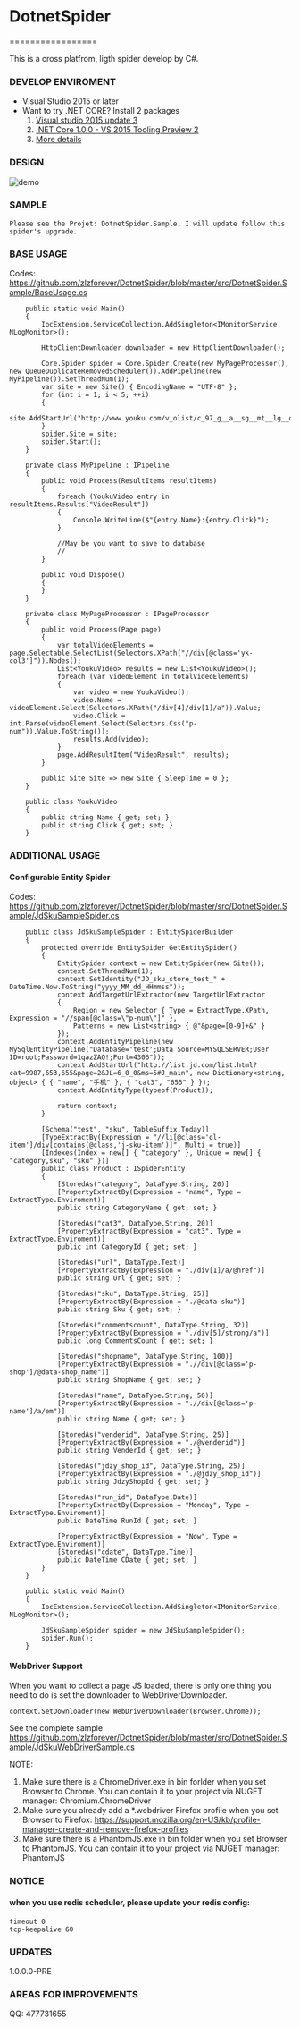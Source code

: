 # DotnetSpider
=================

This is a cross platfrom, ligth spider develop by C#.

### DEVELOP ENVIROMENT
- Visual Studio 2015 or later
- Want to try .NET CORE? Install 2 packages
	1. [Visual studio 2015 update 3](https://go.microsoft.com/fwlink/?LinkId=691129)	
	2. [.NET Core 1.0.0 - VS 2015 Tooling Preview 2](https://go.microsoft.com/fwlink/?LinkId=817245)
	3. [More details](https://www.microsoft.com/net/core#windows)

### DESIGN
 
![demo](http://images2015.cnblogs.com/blog/40347/201605/40347-20160511101118155-1794710718.jpg)

### SAMPLE

	Please see the Projet: DotnetSpider.Sample, I will update follow this spider's upgrade.

### BASE USAGE

Codes: https://github.com/zlzforever/DotnetSpider/blob/master/src/DotnetSpider.Sample/BaseUsage.cs

		public static void Main()
		{
			IocExtension.ServiceCollection.AddSingleton<IMonitorService, NLogMonitor>();
			
			HttpClientDownloader downloader = new HttpClientDownloader();

			Core.Spider spider = Core.Spider.Create(new MyPageProcessor(), new QueueDuplicateRemovedScheduler()).AddPipeline(new MyPipeline()).SetThreadNum(1);
			var site = new Site() { EncodingName = "UTF-8" };
			for (int i = 1; i < 5; ++i)
			{
				site.AddStartUrl("http://www.youku.com/v_olist/c_97_g__a__sg__mt__lg__q__s_1_r_0_u_0_pt_0_av_0_ag_0_sg__pr__h__d_1_p_1.html");
			}
			spider.Site = site;
			spider.Start();
		}

		private class MyPipeline : IPipeline
		{
			public void Process(ResultItems resultItems)
			{
				foreach (YoukuVideo entry in resultItems.Results["VideoResult"])
				{
					Console.WriteLine($"{entry.Name}:{entry.Click}");
				}

				//May be you want to save to database
				// 
			}

			public void Dispose()
			{
			}
		}

		private class MyPageProcessor : IPageProcessor
		{
			public void Process(Page page)
			{
				var totalVideoElements = page.Selectable.SelectList(Selectors.XPath("//div[@class='yk-col3']")).Nodes();
				List<YoukuVideo> results = new List<YoukuVideo>();
				foreach (var videoElement in totalVideoElements)
				{
					var video = new YoukuVideo();
					video.Name = videoElement.Select(Selectors.XPath("/div[4]/div[1]/a")).Value;
					video.Click = int.Parse(videoElement.Select(Selectors.Css("p-num")).Value.ToString());
					results.Add(video);
				}
				page.AddResultItem("VideoResult", results);
			}

			public Site Site => new Site { SleepTime = 0 };
		}

		public class YoukuVideo
		{
			public string Name { get; set; }
			public string Click { get; set; }
		}
	
### ADDITIONAL USAGE

#### Configurable Entity Spider

Codes: https://github.com/zlzforever/DotnetSpider/blob/master/src/DotnetSpider.Sample/JdSkuSampleSpider.cs

		public class JdSkuSampleSpider : EntitySpiderBuilder
		{
			protected override EntitySpider GetEntitySpider()
			{
				EntitySpider context = new EntitySpider(new Site());
				context.SetThreadNum(1);
				context.SetIdentity("JD_sku_store_test_" + DateTime.Now.ToString("yyyy_MM_dd_HHmmss"));
				context.AddTargetUrlExtractor(new TargetUrlExtractor
				{
					Region = new Selector { Type = ExtractType.XPath, Expression = "//span[@class=\"p-num\"]" },
					Patterns = new List<string> { @"&page=[0-9]+&" }
				});
				context.AddEntityPipeline(new MySqlEntityPipeline("Database='test';Data Source=MYSQLSERVER;User ID=root;Password=1qazZAQ!;Port=4306"));
				context.AddStartUrl("http://list.jd.com/list.html?cat=9987,653,655&page=2&JL=6_0_0&ms=5#J_main", new Dictionary<string, object> { { "name", "手机" }, { "cat3", "655" } });
				context.AddEntityType(typeof(Product));
	
				return context;
			}
	
			[Schema("test", "sku", TableSuffix.Today)]
			[TypeExtractBy(Expression = "//li[@class='gl-item']/div[contains(@class,'j-sku-item')]", Multi = true)]
			[Indexes(Index = new[] { "category" }, Unique = new[] { "category,sku", "sku" })]
			public class Product : ISpiderEntity
			{
				[StoredAs("category", DataType.String, 20)]
				[PropertyExtractBy(Expression = "name", Type = ExtractType.Enviroment)]
				public string CategoryName { get; set; }
	
				[StoredAs("cat3", DataType.String, 20)]
				[PropertyExtractBy(Expression = "cat3", Type = ExtractType.Enviroment)]
				public int CategoryId { get; set; }
	
				[StoredAs("url", DataType.Text)]
				[PropertyExtractBy(Expression = "./div[1]/a/@href")]
				public string Url { get; set; }
	
				[StoredAs("sku", DataType.String, 25)]
				[PropertyExtractBy(Expression = "./@data-sku")]
				public string Sku { get; set; }
	
				[StoredAs("commentscount", DataType.String, 32)]
				[PropertyExtractBy(Expression = "./div[5]/strong/a")]
				public long CommentsCount { get; set; }
	
				[StoredAs("shopname", DataType.String, 100)]
				[PropertyExtractBy(Expression = ".//div[@class='p-shop']/@data-shop_name")]
				public string ShopName { get; set; }
	
				[StoredAs("name", DataType.String, 50)]
				[PropertyExtractBy(Expression = ".//div[@class='p-name']/a/em")]
				public string Name { get; set; }
	
				[StoredAs("venderid", DataType.String, 25)]
				[PropertyExtractBy(Expression = "./@venderid")]
				public string VenderId { get; set; }
	
				[StoredAs("jdzy_shop_id", DataType.String, 25)]
				[PropertyExtractBy(Expression = "./@jdzy_shop_id")]
				public string JdzyShopId { get; set; }
	
				[StoredAs("run_id", DataType.Date)]
				[PropertyExtractBy(Expression = "Monday", Type = ExtractType.Enviroment)]
				public DateTime RunId { get; set; }
	
				[PropertyExtractBy(Expression = "Now", Type = ExtractType.Enviroment)]
				[StoredAs("cdate", DataType.Time)]
				public DateTime CDate { get; set; }
			}
		}

		public static void Main()
		{
			IocExtension.ServiceCollection.AddSingleton<IMonitorService, NLogMonitor>();
		
			JdSkuSampleSpider spider = new JdSkuSampleSpider();
			spider.Run();
		}

#### WebDriver Support

When you want to collect a page JS loaded, there is only one thing you need to do is set the downloader to WebDriverDownloader.	

	context.SetDownloader(new WebDriverDownloader(Browser.Chrome));

See the complete sample https://github.com/zlzforever/DotnetSpider/blob/master/src/DotnetSpider.Sample/JdSkuWebDriverSample.cs

NOTE:

1. Make sure there is a  ChromeDriver.exe in bin forlder when you set Browser to Chrome. You can contain it to your project via NUGET manager: Chromium.ChromeDriver
2. Make sure you already add a *.webdriver Firefox profile when you set Browser to Firefox: https://support.mozilla.org/en-US/kb/profile-manager-create-and-remove-firefox-profiles
3. Make sure there is a PhantomJS.exe in bin folder when you set Browser to PhantomJS. You can contain it to your project via NUGET manager: PhantomJS

### NOTICE

#### when you use redis scheduler, please update your redis config: 
	timeout 0 
	tcp-keepalive 60


### UPDATES

1.0.0.0-PRE

### AREAS FOR IMPROVEMENTS

QQ: 477731655
